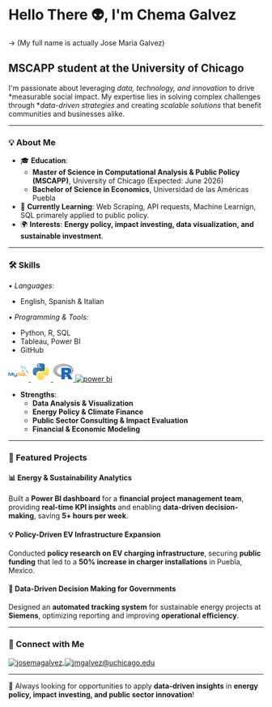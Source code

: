 # Hello There 👽, I'm Chema Galvez
-> \(My full name is actually Jose Maria Galvez)

## MSCAPP student at the University of Chicago

I'm passionate about leveraging *data, technology, and innovation* to drive *measurable social impact. My expertise lies in solving complex challenges through **data-driven strategies* and creating *scalable solutions* that benefit communities and businesses alike.

---

### 💡 About Me  
- 🎓 **Education**:  
  - **Master of Science in Computational Analysis & Public Policy (MSCAPP)**, University of Chicago (Expected: June 2026)  
  - **Bachelor of Science in Economics**, Universidad de las Américas Puebla  
- 🌱 **Currently Learning**: Web Scraping, API requests, Machine Learnign, SQL primarely applied to public policy.  
- 🌍 **Interests**: **Energy policy, impact investing, data visualization, and sustainable investment**.  

---

### 🛠️ Skills
•⁠  ⁠*Languages*: 
- English, Spanish & Italian


•⁠  ⁠*Programming & Tools*:
  - Python, R, SQL
  - Tableau, Power BI
  - GitHub
 
  <p align="left"> 
<a href="https://www.mysql.com/" target="_blank" rel="noreferrer">
<img src="https://raw.githubusercontent.com/devicons/devicon/master/icons/mysql/mysql-original-wordmark.svg" alt="mysql" width="40" height="40"/>
</a> 
<a href="https://www.python.org" target="_blank" rel="noreferrer">
<img src="https://raw.githubusercontent.com/devicons/devicon/master/icons/python/python-original.svg" alt="python" width="40" height="40"/>
</a>
<a href="https://www.r-project.org/" target="_blank" rel="noreferrer">
<img src="https://raw.githubusercontent.com/devicons/devicon/master/icons/r/r-original.svg" alt="r" width="40" height="40"/>
</a>
<a href="https://powerbi.microsoft.com/" target="_blank" rel="noreferrer">
<img src="https://upload.wikimedia.org/wikipedia/commons/c/c9/Power_bi_logo_black.svg" alt="power bi" width="40" height="40"/>
</a>
</p>

- **Strengths**:  
  - **Data Analysis & Visualization**  
  - **Energy Policy & Climate Finance**  
  - **Public Sector Consulting & Impact Evaluation**  
  - **Financial & Economic Modeling**
 
---

### 🌟 Featured Projects  
#### 📊 **Energy & Sustainability Analytics**  
Built a **Power BI dashboard** for a **financial project management team**, providing **real-time KPI insights** and enabling **data-driven decision-making**, saving **5+ hours per week**.  

#### 💡 **Policy-Driven EV Infrastructure Expansion**  
Conducted **policy research on EV charging infrastructure**, securing **public funding** that led to a **50% increase in charger installations** in Puebla, Mexico.  

#### 🔎 **Data-Driven Decision Making for Governments**  
Designed an **automated tracking system** for sustainable energy projects at **Siemens**, optimizing reporting and improving **operational efficiency**.  

---

### 🤝 Connect with Me  
<p align="left">
<a href="https://www.linkedin.com/in/josemagalvez/" target="blank">
<img align="center" src="https://raw.githubusercontent.com/rahuldkjain/github-profile-readme-generator/master/src/images/icons/Social/linked-in-alt.svg" alt="josemagalvez" height="30" width="40" />
</a>
<a href="mailto:jmgalvez@uchicago.edu">
<img align="center" src="https://cdn-icons-png.flaticon.com/512/732/732200.png" alt="jmgalvez@uchicago.edu" height="30" width="40" />
</a>
</p>

---

🚀 Always looking for opportunities to apply **data-driven insights** in **energy policy, impact investing, and public sector innovation**!
